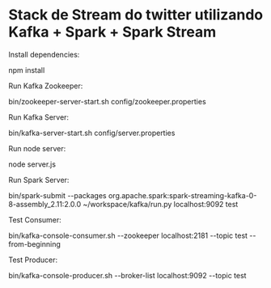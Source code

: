 # Stack de Stream do twitter utilizando Kafka + Spark + Spark Stream

Install dependencies:

npm install

Run Kafka Zookeeper:

bin/zookeeper-server-start.sh config/zookeeper.properties

Run Kafka Server:

bin/kafka-server-start.sh config/server.properties

Run node server:

node server.js

Run Spark Server:

bin/spark-submit --packages org.apache.spark:spark-streaming-kafka-0-8-assembly_2.11:2.0.0 ~/workspace/kafka/run.py localhost:9092 test

Test Consumer:

bin/kafka-console-consumer.sh --zookeeper localhost:2181 --topic test --from-beginning

Test Producer:

bin/kafka-console-producer.sh --broker-list localhost:9092 --topic test